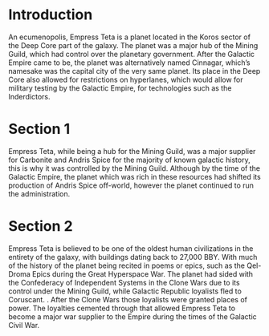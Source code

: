 # Introduction

An ecumenopolis, Empress Teta is a planet located in the Koros sector of the Deep Core part of the galaxy.
The planet was a major hub of the Mining Guild, which had control over the planetary government.
After the Galactic Empire came to be, the planet was alternatively named Cinnagar, which’s namesake was the capital city of the very same planet.
Its place in the Deep Core also allowed for restrictions on hyperlanes, which would allow for military testing by the Galactic Empire, for technologies such as the Inderdictors.

# Section 1

Empress Teta, while being a hub for the Mining Guild, was a major supplier for Carbonite and Andris Spice for the majority of known galactic history, this is why it was controlled by the Mining Guild.
Although by the time of the Galactic Empire, the planet which was rich in these resources had shifted its production of Andris Spice off-world, however the planet continued to run the administration.

# Section 2

Empress Teta is believed to be one of the oldest human civilizations in the entirety of the galaxy, with buildings dating back to 27,000 BBY.
With much of the history of the planet being recited in poems or epics, such as the Qel-Droma Epics during the Great Hyperspace War.
The planet had sided with the Confederacy of Independent Systems in the Clone Wars due to its control under the Mining Guild, while Galactic Republic loyalists fled to Coruscant.
.
After the Clone Wars those loyalists were granted places of power.
The loyalties cemented through that allowed Empress Teta to become a major war supplier to the Empire during the times of the Galactic Civil War.
